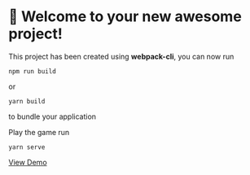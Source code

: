 # 🚀 Welcome to your new awesome project!

This project has been created using **webpack-cli**, you can now run

```
npm run build
```

or

```
yarn build
```

to bundle your application

Play the game run

```
yarn serve
```

[View Demo](https://peterculak.github.io/tetris/)